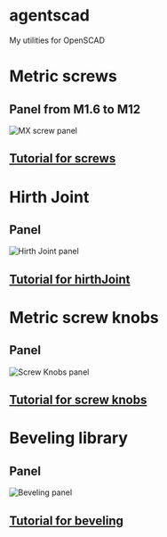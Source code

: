# agentscad
My utilities for OpenSCAD

# Metric screws

## Panel from M1.6 to M12

![MX screw panel](https://github.com/GillesBouissac/agentscad/blob/master/img/panel-mx-screw.png)

## [Tutorial for screws](https://github.com/GillesBouissac/agentscad/wiki/Screws)

# Hirth Joint

## Panel

![Hirth Joint panel](https://github.com/GillesBouissac/agentscad/blob/master/img/panel-hirth-joint.png)

## [Tutorial for hirthJoint](https://github.com/GillesBouissac/agentscad/wiki/Hirth-Joint)

# Metric screw knobs

## Panel

![Screw Knobs panel](https://github.com/GillesBouissac/agentscad/blob/master/img/panel-mx-knob.png)

## [Tutorial for screw knobs](https://github.com/GillesBouissac/agentscad/wiki/Screw-Knobs)

# Beveling library

## Panel

![Beveling panel](https://github.com/GillesBouissac/agentscad/blob/master/img/panel-bevel.png)

## [Tutorial for beveling](https://github.com/GillesBouissac/agentscad/wiki/Cut-and-Bevel)

